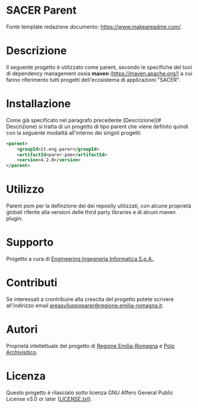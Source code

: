 # SACER Parent

Fonte template redazione documento:  https://www.makeareadme.com/.


# Descrizione

Il seguente progetto è utilizzato come parent, secondo le specifiche del tool di dependency management ossia **maven** (https://maven.apache.org/) a cui fanno riferimento tutti progetti dell'ecosistema di applicazioni "SACER".


# Installazione

Come già specificato nel paragrafo precedente [Descrizione](# Descrizione) si tratta di un progetto di tipo parent che viene definito quindi con la seguente modalità all'interno dei singoli progetti:

```xml
<parent>
    <groupId>it.eng.parer</groupId>
    <artifactId>parer-pom</artifactId>
    <version>4.2.0</version>
</parent>
```

# Utilizzo

Parent pom per la definzione dei dei reposity utilizzati, con alcune proprietà globali riferite alla versioni delle third party libraries e di alcuni maven plugin.

# Supporto

Progetto a cura di [Engineering Ingegneria Informatica S.p.A.](https://www.eng.it/).

# Contributi

Se interessati a crontribuire alla crescita del progetto potete scrivere all'indirizzo email <a href="mailto:areasviluppoparer@regione.emilia-romagna.it">areasviluppoparer@regione.emilia-romagna.it</a>.

# Autori

Proprietà intellettuale del progetto di [Regione Emilia-Romagna](https://www.regione.emilia-romagna.it/) e [Polo Archivisitico](https://poloarchivistico.regione.emilia-romagna.it/).

# Licenza

Questo progetto è rilasciato sotto licenza GNU Affero General Public License v3.0 or later ([LICENSE.txt](LICENSE.txt)).
